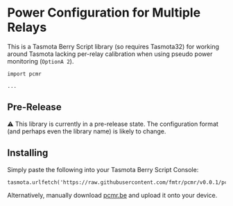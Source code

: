 # Power Configuration for Multiple Relays

This is a Tasmota Berry Script library (so requires Tasmota32) for working around Tasmota lacking per-relay calibration
when using pseudo power monitoring (`OptionA 2`).

```be
import pcmr

...
```

## Pre-Release

:warning: This library is currently in a pre-release state. The configuration format (and perhaps even the library name)
is likely to change.

## Installing

Simply paste the following into your Tasmota Berry Script Console:

```be
tasmota.urlfetch('https://raw.githubusercontent.com/fmtr/pcmr/v0.0.1/pcmr.be','/pcmr.be')
```

Alternatively, manually download [pcmr.be](https://raw.githubusercontent.com/fmtr/pcmr/v0.0.1/pcmr.be) and upload it
onto
your device.
